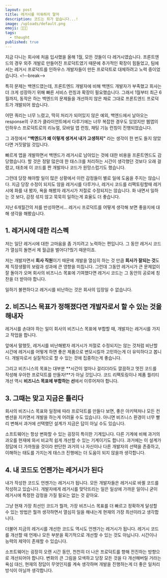 ```yaml
---
layout: post
title: 레거시를 미워하지 말자
description: 코드는 죄가 없습니다...!
image: /uploads/default.png
emoji: 👨🏻‍🍼
tags:
  - thought
published: true
---
```


지금 다니는 회사에 처음 입사했을 올해 1월, 모든 것들이 다 레거시였습니다. 프론트엔드의 경우 외주 개발로 만들어진 프로덕트였기 때문에 추가적인 확장이 힘들었고, 팀에서는 레거시 프로덕트를 인하우스 개발자들이 만든 프로덕트로 대체하려고 노력 중이었습니다.
<!–-break-–>

특히 문제는 백엔드였는데, 프론트엔드 개발자에 비해 백엔드 개발자가 부족했고 회사는 더 크게 성장하기 위해 빠른 서비스 런칭과 확장이 필요했습니다. 그래서 1월부터 최근 6월까지, 동작은 하는 백엔드의 문제들을 개선하지 않은 채로 그대로 프론트엔드 프로덕트가 개발되어 왔습니다. 

어떤 쿼리는 너무 느렸고, 딱히 처리가 되어있지 않은 예외, 백엔드에서 날아오는 response의 구조가 클라이언트에서 다루기에는 너무 복잡한 경우도 있었지만 웹앱의 인하우스 프로덕트로의 리뉴얼, 모바일 앱 런칭, 채팅 기능 런칭이 진행되었습니다. 

그 과정에서 **"백엔드가 왜 이렇게 생겨서 내가 고생하지"** 라는 생각이 한 번도 들지 않았다면 거짓말일 것입니다. 

빠르게 앱을 개발하면서 백엔드가 레거시로 남아있는 것에 대한 비용을 프론트엔드도 감당했습니다. 할 것은 정말 많은데 한 태스크를 처리하는 시간이 생각했던 것보다 오래 걸렸고, 태초에 이 코드를 짠 개발자나 코드가 원망스럽기도 했습니다.

그런데 당장 해야할 일이 많은 상황에서 이런 감정들이 별로 일에 도움을 주지는 않습니다. 지금 당장 수정이 되지도 않을 레거시를 다루거나, 레거시 코드를 리팩토링할때 레거시에 화를 내 봤자, 욕을 해봤자 레거시가 저절로 수정되지는 않습니다. 화 내면서 일하는 것 보다, 감정 섞지 않고 묵묵히 일하는게 효율도 더 좋습니다. 

지난 6개월간의 저를 반성하면서... 레거시 프로덕트를 어떻게 생각해 보면 좋을지에 대해 생각을 해봤습니다.

## 1. 레거시에 대한 리스펙

저는 일단 레거시에 대한 고마움을 좀 가지려고 노력하는 편입니다. 그 동안 레거시 코드가 열심히 돌면서 제 월급을 벌어다?줬기 때문이죠.

저는 개발자면서 **회사 직원**이기 때문에 개발을 열심히 하는 것 만큼 **회사가 잘되는 것**도 제 직장생활의 보람과 성과에 큰 영향을 미칩니다. 그런데 그동안 레거시가 큰 문제없이 잘 돌아가 오며 회사의 비즈니스 목표에 기여했다면 레거시 코드는 그 동안의 공로에 칭찬을 더 받아야 합니다.

일하기 불편하다고 레거시를 비난하는 것은 회사의 입장일 수 없습니다.

## 2. 비즈니스 목표가 정해졌다면 개발자로서 할 수 있는 것을 해내자

레거시를 손대야 하는 일이 회사의 비즈니스 목표에 부합할 때, 개발자는 레거시를 가지고 작업을 합니다.

앞에서 말했듯, 레거시를 비난해봤자 레거시가 저절로 수정되지는 않는 것처럼 비난할 시간에 레거시를 어떻게 하면 좋은 제품으로 변모시킬까 고민하는게 더 유익하다고 봅니다. 개발자로서 실질적으로 할 수 있는 것에 집중하는게 좋습니다.

그리고 비즈니스의 목표는 대부분 **시간이 얼마나 걸리더라도 깔끔하고 멋진 코드를 작성해 우아한 프로덕트를 만들자!**가 아닐 것입니다. 코드 리팩토링이나 제품 퀄리티 개선 역시 **비즈니스 목표에 부합하는 선**에서 이루어져야 합니다.

## 3. 그때는 맞고 지금은 틀리다

회사의 비즈니스 목표와 일정에 따라 프로덕트를 만들다 보면, 좋은 아키텍처나 모든 컨벤션을 지키면서 개발을 하는게 어려울 수도 있습니다. 아니면 비즈니스 환경이 너무 빨리 변해서 과거에 선택했던 설계가 지금은 답이 아닐 수도 있습니다.

소프트웨어는 항상 변화할 수 있는 굉장히 특이한 기계입니다. 다른 기계에 비해 과거의 과오를 현재에 와서 비교적 쉽게 개선할 수 있는 기계이기도 합니다. 과거에는 이 설계가 정답에 더 가까웠을 것이라 판단한 과거의 나 자신이나 다른 개발자의 선택을 존중하고, 이해하는 태도를 가지는게 태스크 진행에는 더 도움이 되지 않을까 생각합니다. 

## 4. 내 코드도 언젠가는 레거시가 된다

내가 작성한 코드도 언젠가는 레거시가 됩니다. 모든 개발자들은 레거시로 바뀔 코드를 작성하고 있습니다. 개발자에게 레거시를 맞닥뜨리는 일은 일상에 가까운 일이니 굳이 레거시에 특정한 감정을 가질 필요는 없는 것 같아요. 

그냥 현재 가장 최선인 코드가 뭘까, 가장 비즈니스 목표를 더 빠르고 정확하게 달성할 수 있는 방법은 뭘까 생각하면서 열심히 일을 해내는게 현재의 가장 최선이라고 생각합니다.

더불어 지금의 레거시를 개선한 코드도 역시도 언젠가는 레거시가 됩니다. 레거시 코드를 개선할 때 언제나 모든 부분을 획기적으로 개선할 수 있는 것도 아닙니다. 시간이나 능력의 제약이 존재할 수 있습니다.

소프트웨어는 굉장히 오랜 시간 동안, 천천히 더 나은 프로덕트를 향해 전진하는 방향으로 개선되어야 합니다. 변화의 큰 그림을 모색하고 당장 모든 것을 다 개선해버릴 거라는 욕심 대신, 현재의 정답이 무엇인지를 계속 생각하며 개발을 진행하는게 더 좋은 일처리 방식이 아닐까 생각합니다.

